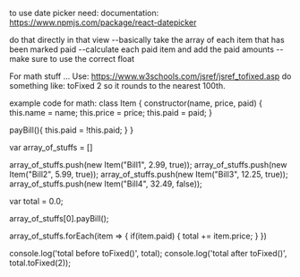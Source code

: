 to use date picker need:
documentation:
https://www.npmjs.com/package/react-datepicker

do that directly in that view
--basically take the array of each item that has been marked paid
--calculate each paid item and add the paid amounts
--make sure to use the correct float

For math stuff ... Use:
https://www.w3schools.com/jsref/jsref_tofixed.asp
do something like: toFixed 2
so it rounds to the nearest 100th.

example code for math:
class Item {
  constructor(name, price, paid) {
    this.name = name;
    this.price = price;
    this.paid = paid;
  }

  payBill(){
    this.paid = !this.paid;
  }
}

var array_of_stuffs = []

array_of_stuffs.push(new Item("Bill1", 2.99, true));
array_of_stuffs.push(new Item("Bill2", 5.99, true));
array_of_stuffs.push(new Item("Bill3", 12.25, true));
array_of_stuffs.push(new Item("Bill4", 32.49, false));

var total = 0.0;

array_of_stuffs[0].payBill();

array_of_stuffs.forEach(item => {
  if(item.paid) {
    total += item.price;
  }
})


console.log('total before toFixed()', total);
console.log('total after toFixed()', total.toFixed(2));
